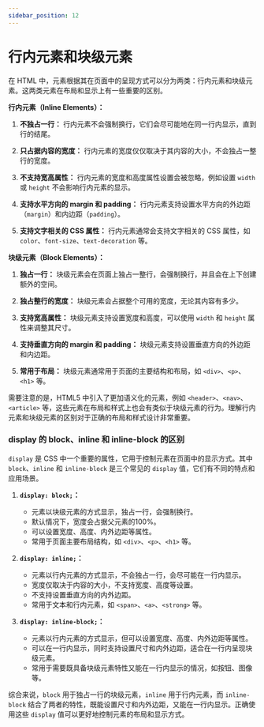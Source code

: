 ```yaml
---
sidebar_position: 12
---
```


# 行内元素和块级元素

在 HTML 中，元素根据其在页面中的呈现方式可以分为两类：行内元素和块级元素。这两类元素在布局和显示上有一些重要的区别。

**行内元素（Inline Elements）：**

1. **不独占一行：** 行内元素不会强制换行，它们会尽可能地在同一行内显示，直到行的结尾。

2. **只占据内容的宽度：** 行内元素的宽度仅仅取决于其内容的大小，不会独占一整行的宽度。

3. **不支持宽高属性：** 行内元素的宽度和高度属性设置会被忽略，例如设置 `width` 或 `height` 不会影响行内元素的显示。

4. **支持水平方向的 margin 和 padding：** 行内元素支持设置水平方向的外边距（`margin`）和内边距（`padding`）。

5. **支持文字相关的 CSS 属性：** 行内元素通常会支持文字相关的 CSS 属性，如 `color`、`font-size`、`text-decoration` 等。

**块级元素（Block Elements）：**

1. **独占一行：** 块级元素会在页面上独占一整行，会强制换行，并且会在上下创建额外的空间。

2. **独占整行的宽度：** 块级元素会占据整个可用的宽度，无论其内容有多少。

3. **支持宽高属性：** 块级元素支持设置宽度和高度，可以使用 `width` 和 `height` 属性来调整其尺寸。

4. **支持垂直方向的 margin 和 padding：** 块级元素支持设置垂直方向的外边距和内边距。

5. **常用于布局：** 块级元素通常用于页面的主要结构和布局，如 `<div>`、`<p>`、`<h1>` 等。

需要注意的是，HTML5 中引入了更加语义化的元素，例如 `<header>`、`<nav>`、`<article>` 等，这些元素在布局和样式上也会有类似于块级元素的行为。理解行内元素和块级元素的区别对于正确的布局和样式设计非常重要。

### display 的 block、inline 和 inline-block 的区别

`display` 是 CSS 中一个重要的属性，它用于控制元素在页面中的显示方式。其中 `block`、`inline` 和 `inline-block` 是三个常见的 `display` 值，它们有不同的特点和应用场景。

1. **`display: block;`：**
   - 元素以块级元素的方式显示，独占一行，会强制换行。
   - 默认情况下，宽度会占据父元素的100%。
   - 可以设置宽度、高度、内外边距等属性。
   - 常用于页面主要布局结构，如 `<div>`、`<p>`、`<h1>` 等。

2. **`display: inline;`：**
   - 元素以行内元素的方式显示，不会独占一行，会尽可能在一行内显示。
   - 宽度仅取决于内容的大小，不支持宽度、高度等设置。
   - 不支持设置垂直方向的内外边距。
   - 常用于文本和行内元素，如 `<span>`、`<a>`、`<strong>` 等。

3. **`display: inline-block;`：**
   - 元素以行内元素的方式显示，但可以设置宽度、高度、内外边距等属性。
   - 可以在一行内显示，同时支持设置尺寸和内外边距，适合在一行内呈现块级元素。
   - 常用于需要既具备块级元素特性又能在一行内显示的情况，如按钮、图像等。

综合来说，`block` 用于独占一行的块级元素，`inline` 用于行内元素，而 `inline-block` 结合了两者的特性，既能设置尺寸和内外边距，又能在一行内显示。正确使用这些 `display` 值可以更好地控制元素的布局和显示方式。
